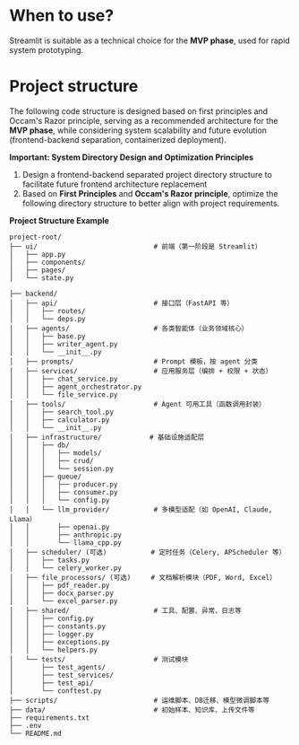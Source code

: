# When to use?

Streamlit is suitable as a technical choice for the **MVP phase**, used for rapid system prototyping.

# Project structure

The following code structure is designed based on first principles and Occam's Razor principle, serving as a recommended architecture for the **MVP phase**, while considering system scalability and future evolution (frontend-backend separation, containerized deployment).

**Important: System Directory Design and Optimization Principles**
1. Design a frontend-backend separated project directory structure to facilitate future frontend architecture replacement
2. Based on **First Principles** and **Occam's Razor principle**, optimize the following directory structure to better align with project requirements.

**Project Structure Example**

```text
project-root/
├── ui/                             # 前端（第一阶段是 Streamlit）
│   ├── app.py
│   ├── components/
│   ├── pages/
│   └── state.py

├── backend/
│   ├── api/                        # 接口层（FastAPI 等）
│   │   ├── routes/
│   │   └── deps.py
│   ├── agents/                     # 各类智能体（业务领域核心）
│   │   ├── base.py
│   │   ├── writer_agent.py
│   │   └── __init__.py
│   ├── prompts/                    # Prompt 模板，按 agent 分类
│   ├── services/                   # 应用服务层（编排 + 权限 + 状态）
│   │   ├── chat_service.py
│   │   ├── agent_orchestrator.py
│   │   └── file_service.py
│   ├── tools/                      # Agent 可用工具（函数调用封装）
│   │   ├── search_tool.py
│   │   ├── calculator.py
│   │   └── __init__.py
│   ├── infrastructure/            # 基础设施适配层
│   │   ├── db/
│   │   │   ├── models/
│   │   │   ├── crud/
│   │   │   └── session.py
│   │   ├── queue/
│   │   │   ├── producer.py
│   │   │   ├── consumer.py
│   │   │   └── config.py
│   │   └── llm_provider/           # 多模型适配（如 OpenAI, Claude, Llama）
│   │       ├── openai.py
│   │       ├── anthropic.py
│   │       └── llama_cpp.py
│   ├── scheduler/ (可选)           # 定时任务（Celery, APScheduler 等）
│   │   ├── tasks.py
│   │   └── celery_worker.py
│   ├── file_processors/ (可选)     # 文档解析模块（PDF, Word, Excel）
│   │   ├── pdf_reader.py
│   │   ├── docx_parser.py
│   │   └── excel_parser.py
│   ├── shared/                     # 工具、配置、异常、日志等
│   │   ├── config.py
│   │   ├── constants.py
│   │   ├── logger.py
│   │   ├── exceptions.py
│   │   └── helpers.py
│   └── tests/                      # 测试模块
│       ├── test_agents/
│       ├── test_services/
│       ├── test_api/
│       └── conftest.py
├── scripts/                        # 运维脚本、DB迁移、模型微调脚本等
├── data/                           # 初始样本、知识库、上传文件等
├── requirements.txt
├── .env
└── README.md
```
